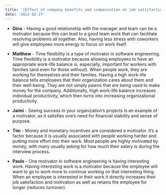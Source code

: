 ```yaml
---
title: '[Effect of company benefits and compensation on job satisfaction] What is one motivator or demotivator in software engineering? Why is this factor a motivator/demotivator?'
date: '2022-02-27'
---
```


- **Gina** - Having a good relationship with the manager and team can be a motivator because this can lead to a good team work that can facilitate resolving problems all together. Also, having less stress with coworkers will give employees more energy to focus on work itself.

- **Matthew** - Time flexibility is a type of motivator in software engineering. Time flexibility is a motivator because allowing employees to have an appropriate work-life balance is, especially, important for workers with families (and even for those without). When people work, they are working for themselves and their families. Having a high work-life balance tells employees that their organization cares about them and their well-being. They are not simply pawns that are being used to make money for the company. Additionally, high work-life balance increases individual productivity, which then turns into increasing organizational productivity. 

- **Jaimi** - Seeing success in your organization’s projects is an example of a motivator, as it satisfies one’s need for financial stability and sense of purpose.

- **Tim** - Money and monetary incentives are considered a motivator. It’s a factor because it is usually associated with people working harder and putting more effort into their work. Most people are highly motivated by money, with many usually asking for how much their salary is during the interview process.

- **Paulo** - One motivator in software engineering is having interesting work. Having interesting work is a motivator because the employee will want to go to work more to continue working on that interesting thing. When an employee is interested in their work it directly increases their job satisfaction and motivation as well as retains the employee for longer (reduces turnover).